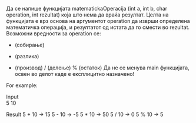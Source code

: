 Да се напише функцијата matematickaOperacija (int a, int b, char operation, int rezultat) која што нема да враќа резултат. Целта на функцијата е врз основа на аргументот operation да изврши определена математичка операција, и резултатот од истата да го смести во rezultat. Возможни вредности за operation се:

+ (собирање)
- (разлика)
* (производ)
/ (делење)
% (остаток)
Да не се менува main функцијата, освен во делот каде е експлицитно назначено!

For example:

Input	
5 10

Result
5 + 10 -> 15
5 - 10 -> -5
5 * 10 -> 50
5 / 10 -> 0
5 % 10 -> 5